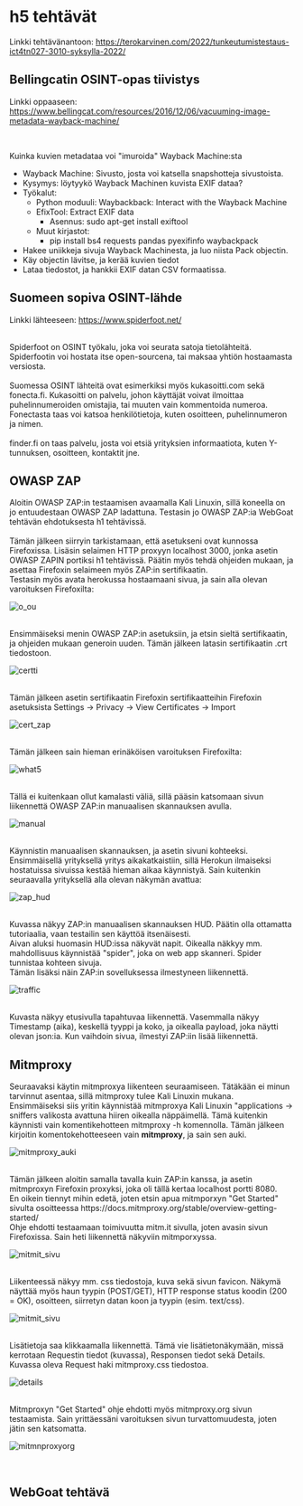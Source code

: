 # h5 tehtävät 

Linkki tehtävänantoon: https://terokarvinen.com/2022/tunkeutumistestaus-ict4tn027-3010-syksylla-2022/

## Bellingcatin OSINT-opas tiivistys 
Linkki oppaaseen: https://www.bellingcat.com/resources/2016/12/06/vacuuming-image-metadata-wayback-machine/

<br/> 

Kuinka kuvien metadataa voi "imuroida" Wayback Machine:sta
  - Wayback Machine: Sivusto, josta voi katsella snapshotteja sivustoista. 
  - Kysymys: löytyykö Wayback Machinen kuvista EXIF dataa? 
  - Työkalut: 
    - Python moduuli: Waybackback: Interact with the Wayback Machine
    - EfixTool: Extract EXIF data 
      - Asennus: sudo apt-get install exiftool
    - Muut kirjastot: 
      - pip install bs4 requests pandas pyexifinfo waybackpack
  - Hakee uniikkeja sivuja Wayback Machinesta, ja luo niista Pack objectin. 
  - Käy objectin lävitse, ja kerää kuvien tiedot
  - Lataa tiedostot, ja hankkii EXIF datan CSV formaatissa. 

## Suomeen sopiva OSINT-lähde
Linkki lähteeseen: https://www.spiderfoot.net/

<br/> 
Spiderfoot on OSINT työkalu, joka voi seurata satoja tietolähteitä. Spiderfootin voi hostata itse open-sourcena, tai maksaa yhtiön hostaamasta versiosta.  
<br/> 
<br/> 
Suomessa OSINT lähteitä ovat esimerkiksi myös kukasoitti.com sekä fonecta.fi. Kukasoitti on palvelu, johon käyttäjät voivat ilmoittaa puhelinnumeroiden omistajia, tai muuten vain kommentoida numeroa. Fonectasta taas voi katsoa henkilötietoja, kuten osoitteen, puhelinnumeron ja nimen. 
<br/> 
<br/> 
finder.fi on taas palvelu, josta voi etsiä yrityksien informaatiota, kuten Y-tunnuksen, osoitteen, kontaktit jne. 


## OWASP ZAP 

Aloitin OWASP ZAP:in testaamisen avaamalla Kali Linuxin, sillä koneella on jo entuudestaan OWASP ZAP ladattuna. Testasin jo OWASP ZAP:ia WebGoat tehtävän ehdotuksesta h1 tehtävissä. 
<br/> 
<br/> 
Tämän jälkeen siirryin tarkistamaan, että asetukseni ovat kunnossa Firefoxissa. Lisäsin selaimen HTTP proxyyn localhost 3000, jonka asetin OWASP ZAPIN portiksi h1 tehtävissä. Päätin myös tehdä ohjeiden mukaan, ja asettaa Firefoxin selaimeen myös ZAP:in sertifikaatin. 
<br/> 
Testasin myös avata herokussa hostaamaani sivua, ja sain alla olevan varoituksen Firefoxilta: 
<br/> 

![o_ou](https://user-images.githubusercontent.com/89814188/204116423-8144c732-71fb-4ca1-a047-fd5b029ef4ce.PNG)

<br/> 
Ensimmäiseksi menin OWASP ZAP:in asetuksiin, ja etsin sieltä sertifikaatin, ja ohjeiden mukaan generoin uuden. Tämän jälkeen latasin sertifikaatin .crt tiedostoon. 
<br/> 

![certti](https://user-images.githubusercontent.com/89814188/204116339-34e661ad-4e09-4a49-b7bc-8e4bb02715bc.PNG)

<br/>
Tämän jälkeen asetin sertifikaatin Firefoxin sertifikaatteihin Firefoxin asetuksista Settings -> Privacy -> View Certificates -> Import 
<br/> 

![cert_zap](https://user-images.githubusercontent.com/89814188/204116381-21b3f442-1ba8-4c03-a44c-6d544be9ac4d.PNG)

<br/> 
Tämän jälkeen sain hieman erinäköisen varoituksen Firefoxilta: 
<br/> 

![what5](https://user-images.githubusercontent.com/89814188/204116441-51f116fd-9908-47aa-b042-de67ef4ae4c7.PNG)

<br/> 
Tällä ei kuitenkaan ollut kamalasti väliä, sillä pääsin katsomaan sivun liikennettä OWASP ZAP:in manuaalisen skannauksen avulla. 
<br/> 

![manual](https://user-images.githubusercontent.com/89814188/204116578-1db7c780-2962-4adb-9690-717f2153e62f.PNG)

<br/> 
Käynnistin manuaalisen skannauksen, ja asetin sivuni kohteeksi. Ensimmäisellä yrityksellä yritys aikakatkaistiin, sillä Herokun ilmaiseksi hostatuissa sivuissa kestää hieman aikaa käynnistyä. Sain kuitenkin seuraavalla yrityksellä alla olevan näkymän avattua: 
<br/> 

![zap_hud](https://user-images.githubusercontent.com/89814188/204116481-a5fdc78a-0e25-4133-851a-95c3eafc2fb7.PNG)

<br/> 
Kuvassa näkyy ZAP:in manuaalisen skannauksen HUD. Päätin olla ottamatta tutoriaalia, vaan testailin sen käyttöä itsenäisesti. 
<br/> 
Aivan aluksi huomasin HUD:issa näkyvät napit. Oikealla näkkyy mm. mahdollisuus käynnistää "spider", joka on web app skanneri. Spider tunnistaa kohteen sivuja. 
<br/> 
Tämän lisäksi näin ZAP:in sovelluksessa ilmestyneen liikennettä. 
<br/> 

![traffic](https://user-images.githubusercontent.com/89814188/204116591-38a4758e-4f8f-43db-b188-bbd55263da80.PNG)

<br/> 
Kuvasta näkyy etusivulla tapahtuvaa liikennettä. Vasemmalla näkyy Timestamp (aika), keskellä tyyppi ja koko, ja oikealla payload, joka näytti olevan json:ia. Kun vaihdoin sivua, ilmestyi ZAP:iin lisää liikennettä. 

## Mitmproxy

Seuraavaksi käytin mitmproxya liikenteen seuraamiseen. Tätäkään ei minun tarvinnut asentaa, sillä mitmproxy tulee Kali Linuxin mukana. 
<br/> 
Ensimmäiseksi siis yritin käynnistää mitmproxya Kali Linuxin "applications -> sniffers valikosta avattuna hiiren oikealla näppäimellä. Tämä kuitenkin käynnisti vain komentikehotteen mitmproxy -h komennolla. Tämän jälkeen kirjoitin komentokehotteeseen vain <b>mitmproxy</b>, ja sain sen auki. 
<br/> 

![mitmproxy_auki](https://user-images.githubusercontent.com/89814188/204116744-af1efe8b-f33d-472d-ab5b-5c9236423fa1.PNG)

<br/> 
Tämän jälkeen aloitin samalla tavalla kuin ZAP:in kanssa, ja asetin mitmproxyn Firefoxin proxyksi, joka oli tällä kertaa localhost portti 8080. 
<br/> 
En oikein tiennyt mihin edetä, joten etsin apua mitmporxyn "Get Started" sivulta osoitteessa https://docs.mitmproxy.org/stable/overview-getting-started/
<br/> 
Ohje ehdotti testaamaan toimivuutta mitm.it sivulla, joten avasin sivun Firefoxissa. Sain heti liikennettä näkyviin mitmporxyssa. 
<br/> 

![mitmit_sivu](https://user-images.githubusercontent.com/89814188/204116809-5210b1d4-7126-4766-a164-62207d832fd6.PNG)

<br/>
Liikenteessä näkyy mm. css tiedostoja, kuva sekä sivun favicon. Näkymä näyttää myös haun tyypin (POST/GET), HTTP response status koodin (200 = OK), osoitteen, siirretyn datan koon ja tyypin (esim. text/css).
<br/> 

![mitmit_sivu](https://user-images.githubusercontent.com/89814188/204116907-d0c9c732-fe7f-44de-b261-0afa2476d56e.PNG)

<br/> 
Lisätietoja saa klikkaamalla liikennettä. Tämä vie lisätietonäkymään, missä kerrotaan Requestin tiedot (kuvassa), Responsen tiedot sekä Details. Kuvassa oleva Request haki mitmproxy.css tiedostoa. 
<br/> 

![details](https://user-images.githubusercontent.com/89814188/204116995-6e52555f-1941-429a-bbb3-b66c203e9515.PNG)

<br/> 
Mitmproxyn "Get Started" ohje ehdotti myös mitmproxy.org sivun testaamista. Sain yrittäessäni varoituksen sivun turvattomuudesta, joten jätin sen katsomatta. 
<br/> 

![mitmnproxyorg](https://user-images.githubusercontent.com/89814188/204117026-8851175a-42d3-4690-86e8-2dbbfaac6a9a.PNG)

<br/> 

## WebGoat tehtävä 
